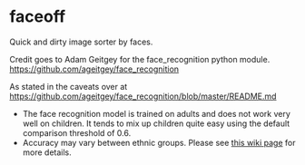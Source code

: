 # faceoff
Quick and dirty image sorter by faces.

Credit goes to Adam Geitgey for the face_recognition python module.
https://github.com/ageitgey/face_recognition

As stated in the caveats over at https://github.com/ageitgey/face_recognition/blob/master/README.md


* The face recognition model is trained on adults and does not work very well on children. It tends to mix
  up children quite easy using the default comparison threshold of 0.6.
* Accuracy may vary between ethnic groups. Please see [this wiki page](https://github.com/ageitgey/face_recognition/wiki/Face-Recognition-Accuracy-Problems#question-face-recognition-works-well-with-european-individuals-but-overall-accuracy-is-lower-with-asian-individuals) for more details.
